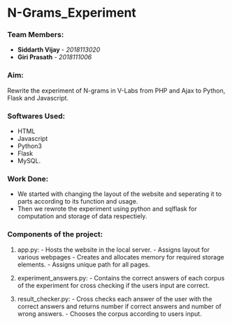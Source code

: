 # N-Grams_Experiment

### Team Members:
* **Siddarth Vijay** - *2018113020*
* **Giri Prasath** - *2018111006*

### Aim: 
  Rewrite the experiment of N-grams in V-Labs from PHP and Ajax to Python, Flask and Javascript.

### Softwares Used:
* HTML
* Javascript
* Python3
* Flask
* MySQL.

### Work Done:
* We started with changing the layout of the website and seperating it to parts according to its function and usage.
* Then we rewrote the experiment using python and sqlflask for computation and storage of data respectiely.

### Components of the project:
1. app.py:
        - Hosts the website in the local server.
        - Assigns layout for various webpages
        - Creates and allocates memory for required storage elements.
        - Assigns unique path for all pages.
        
2. experiment_answers.py:
        - Contains the correct answers of each corpus of the experiment for cross checking if the users input are correct.
        
3. result_checker.py:
        - Cross checks each answer of the user with the correct answers and returns number if correct answers and number of wrong answers.
        - Chooses the corpus according to users input.
